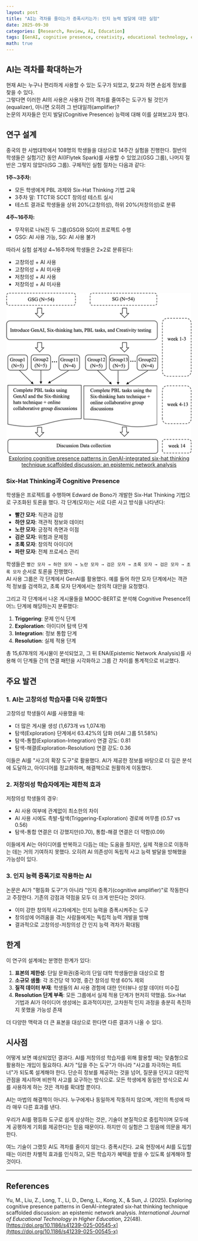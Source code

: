 ```yaml
---
layout: post
title: "AI는 격차를 줄이는가 증폭시키는가: 인지 능력 발달에 대한 실험"
date: 2025-09-30
categories: [Research, Review, AI, Education]
tags: [GenAI, cognitive presence, creativity, educational technology, epistemic network analysis, six thinking hats, learning analytics, cognitive amplifier, educational inequality]
math: true
---
```


## AI는 격차를 확대하는가

현재 AI는 누구나 편리하게 사용할 수 있는 도구가 되었고, 찾고자 하면 손쉽게 정보를 찾을 수 있다.  
그렇다면 이러한 AI의 사용은 사용자 간의 격차를 줄여주는 도구가 될 것인가(equalizer), 아니면 오히려 그 반대일까(amplifier)?  
논문의 저자들은 인지 발달(Cognitive Presence) 능력에 대해 이를 살펴보고자 했다.

## 연구 설계

중국의 한 사범대학에서 108명의 학생들을 대상으로 14주간 실험을 진행한다. 절반의 학생들은 실험기간 동안 AI(IFlytek Spark)를 사용할 수 있었고(GSG 그룹), 나머지 절반은 그렇지 않았다(SG 그룹).
구체적인 실험 절차는 다음과 같다:

**1주~3주차:**
- 모든 학생에게 PBL 과제와 Six-Hat Thinking 기법 교육
- 3주차 말: TTCT와 SCCT 창의성 테스트 실시
- 테스트 결과로 학생들을 상위 20%(고창의성), 하위 20%(저창의성)로 분류

**4주~16주차:**
- 무작위로 나눠진 두 그룹(GSG와 SG)이 프로젝트 수행
- GSG: AI 사용 가능, SG: AI 사용 불가

따라서 실험 설계상 4~16주차에 학생들은 2×2로 분류된다:
- 고창의성 + AI 사용
- 고창의성 + AI 미사용
- 저창의성 + AI 사용
- 저창의성 + AI 미사용

<div align="center">
  <img src="/assets/images/paper_review/cognitive_exp_mech.png" width="600" alt="cognitive_exp_mech">  
  <br>
  <a href="https://educationaltechnologyjournal.springeropen.com/articles/10.1186/s41239-025-00545-x/figures/2">
    Exploring cognitive presence patterns in GenAI-integrated six-hat thinking technique scaffolded discussion: an epistemic network analysis
  </a>
</div>

### Six-Hat Thinking과 Cognitive Presence

학생들은 프로젝트를 수행하며 Edward de Bono가 개발한 Six-Hat Thinking 기법으로 구조화된 토론을 했다. 각 단계(모자)는 서로 다른 사고 방식을 나타낸다:

- **빨간 모자**: 직관과 감정
- **하얀 모자**: 객관적 정보와 데이터
- **노란 모자**: 긍정적 측면과 이점
- **검은 모자**: 위험과 문제점
- **초록 모자**: 창의적 아이디어
- **파란 모자**: 전체 프로세스 관리

학생들은 `빨간 모자 → 하얀 모자 → 노란 모자 → 검은 모자 → 초록 모자 → 검은 모자 → 초록 모자` 순서로 토론을 진행했다.  
AI 사용 그룹은 각 단계에서 GenAI를 활용했다. 예를 들어 하얀 모자 단계에서는 객관적 정보를 검색하고, 초록 모자 단계에서는 창의적 대안을 요청했다.  

그리고 각 단계에서 나온 게시물들을 MOOC-BERT로 분석해 Cognitive Presence의 어느 단계에 해당하는지 분류했다:

1. **Triggering**: 문제 인식 단계
2. **Exploration**: 아이디어 탐색 단계
3. **Integration**: 정보 통합 단계
4. **Resolution**: 실제 적용 단계

총 15,678개의 게시물이 분석되었고, 그 뒤 ENA(Epistemic Network Analysis)를 사용해 이 단계들 간의 연결 패턴을 시각화하고 그룹 간 차이를 통계적으로 비교했다.

## 주요 발견

### 1. AI는 고창의성 학습자를 더욱 강화했다

고창의성 학생들이 AI를 사용했을 때:

- 더 많은 게시물 생성 (1,673개 vs 1,074개)
- 탐색(Exploration) 단계에서 63.42%의 담화 (비AI 그룹 51.58%)
- 탐색-통합(Exploration-Integration) 연결 강도: 0.81
- 탐색-해결(Exploration-Resolution) 연결 강도: 0.36

이들은 AI를 "사고의 확장 도구"로 활용했다. AI가 제공한 정보를 바탕으로 더 깊은 분석에 도달하고, 아이디어를 정교화하며, 해결책으로 원활하게 이동했다.

### 2. 저창의성 학습자에게는 제한적 효과

저창의성 학생들의 경우:

- AI 사용 여부에 관계없이 최소한의 차이
- AI 사용 시에도 촉발-탐색(Triggering-Exploration) 경로에 머무름 (0.57 vs 0.56)
- 탐색-통합 연결은 더 강했지만(0.70), 통합-해결 연결은 더 약함(0.09)

이들에게 AI는 아이디어를 반복하고 다듬는 데는 도움을 줬지만, 실제 적용으로 이동하는 데는 거의 기여하지 못했다. 오히려 AI 의존성이 독립적 사고 능력 발달을 방해했을 가능성이 있다.

### 3. 인지 능력 증폭기로 작용하는 AI

논문은 AI가 "평등화 도구"가 아니라 "인지 증폭기(cognitive amplifier)"로 작동한다고 주장한다. 기존의 강점과 약점을 모두 더 크게 만든다는 것이다.

- 이미 강한 창의적 사고자에게는 인지 능력을 증폭시켜주는 도구
- 창의성에 어려움을 겪는 사람들에게는 독립적 능력 개발을 방해
- 결과적으로 고창의성-저창의성 간 인지 능력 격차가 확대됨

## 한계

이 연구의 설계에는 분명한 한계가 있다:

1. **표본의 제한성**: 단일 문화권(중국)의 단일 대학 학생들만을 대상으로 함
2. **소규모 샘플**: 각 조건당 약 10명, 중간 창의성 학생 60% 제외
3. **질적 데이터 부재**: 학생들의 AI 사용 경험에 대한 인터뷰나 성찰 데이터 미수집
4. **Resolution 단계 부족**: 모든 그룹에서 실제 적용 단계가 현저히 약했음. Six-Hat 기법과 AI가 아이디어 생성에는 효과적이지만, 고차원적 인지 과정을 충분히 촉진하지 못했을 가능성 존재

더 다양한 맥락과 더 큰 표본을 대상으로 한다면 다른 결과가 나올 수 있다.

## 시사점

어떻게 보면 예상되었던 결과다. AI를 저창의성 학습자를 위해 활용할 때는 맞춤형으로 활용하는 개입이 필요하다. AI가 "답을 주는 도구"가 아니라 "사고를 자극하는 파트너"가 되도록 설계해야 한다. 단순히 정보를 제공하는 것을 넘어, 질문을 던지고 대안적 관점을 제시하며 비판적 사고를 요구하는 방식으로. 모든 학생에게 동일한 방식으로 AI를 사용하게 하는 것은 격차를 확대할 뿐이다.

AI는 마법의 해결책이 아니다. 누구에게나 동일하게 작동하지 않으며, 개인의 특성에 따라 매우 다른 효과를 낸다.

우리가 AI를 평등화 도구로 쉽게 상상하는 것은, 기술이 본질적으로 중립적이며 모두에게 공평하게 기회를 제공한다는 믿음 때문이다. 하지만 이 실험은 그 믿음에 의문을 제기한다.

여느 기술이 그랬듯 AI도 격차를 줄이지 않는다. 증폭시킨다. 교육 현장에서 AI를 도입할 때는 이러한 차별적 효과를 인식하고, 모든 학습자가 혜택을 받을 수 있도록 설계해야 할 것이다.

---

## References

Yu, M., Liu, Z., Long, T., Li, D., Deng, L., Kong, X., & Sun, J. (2025). Exploring cognitive presence patterns in GenAI-integrated six-hat thinking technique scaffolded discussion: an epistemic network analysis. *International Journal of Educational Technology in Higher Education*, 22(48). [https://doi.org/10.1186/s41239-025-00545-x](https://doi.org/10.1186/s41239-025-00545-x)
